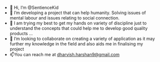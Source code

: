 - 👋 Hi, I’m @SentienceKid
- 👀 I’m  developing a project that can help humanity. Solving issues of mental labour and issues relating to social connection.
- 🌱 I am trying my best to get my hands on variety of discipline just to understand the concepts that could help me to develop good quality products ...
- 💞️ I’m looking to collaborate on creating a variety of application as it may further my knowledge in the field and  also aids me in finalising my project
- 📫You can reach me at dharvish.harshan9@gmail.com

<!---
Dharvish/Dharvish is a ✨ special ✨ repository because its `README.md` (this file) appears on your GitHub profile.
You can click the Preview link to take a look at your changes.
--->
